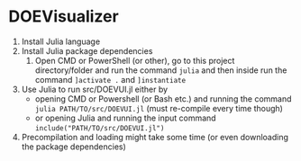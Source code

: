 # DOEVisualizer

1. Install Julia language
2. Install Julia package dependencies
   1. Open CMD or PowerShell (or other), go to this project directory/folder and run the command `julia` and then inside run the command `]activate .` and `]instantiate`
3. Use Julia to run src/DOEVUI.jl either by
   - opening CMD or Powershell (or Bash etc.) and running the command `julia PATH/TO/src/DOEVUI.jl` (must re-compile every time though)
   - or opening Julia and running the input command `include("PATH/TO/src/DOEVUI.jl")`
4. Precompilation and loading might take some time (or even downloading the package dependencies)

